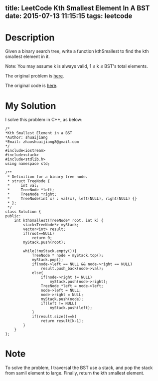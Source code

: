 title: LeetCode Kth Smallest Element In A BST
date: 2015-07-13 11:15:15
tags: leetcode
---

# Description
Given a binary search tree, write a function kthSmallest to find the kth smallest element in it.

Note: 
You may assume k is always valid, 1 ≤ k ≤ BST's total elements.

The original problem is [here](https://leetcode.com/problems/kth-smallest-element-in-a-bst/ "Problem").

The original code is [here](https://github.com/shuaijiang/LeetCode/blob/master/KthSmallestElementInABST.cpp "Code").
<!--more-->

# My Solution
I solve this problem in C++, as below:

	/*
	*Kth Smallest Element in a BST 
	*Author: shuaijiang
	*Email: zhaoshuaijiang8@gmail.com
	*/
	#include<iostream>
	#include<stack>
	#include<stdlib.h>
	using namespace std;
	
	/**
	 * Definition for a binary tree node.
	 * struct TreeNode {
	 *     int val;
	 *     TreeNode *left;
	 *     TreeNode *right;
	 *     TreeNode(int x) : val(x), left(NULL), right(NULL) {}
	 * };
	 */
	class Solution {
	public:
	    int kthSmallest(TreeNode* root, int k) {
	        stack<TreeNode*> myStack;
	        vector<int> result;
	        if(root==NULL)
	        	return 0;
	        myStack.push(root);
	        
	        while(!myStack.empty()){
	        	TreeNode * node = myStack.top();
	        	myStack.pop();
	        	if(node->left == NULL && node->right == NULL)
	        		result.push_back(node->val);
	        	else{
	        		if(node->right != NULL)
	        			myStack.push(node->right);
	        		TreeNode *left = node->left;
	        		node->left = NULL;
	        		node->right = NULL;
	        		myStack.push(node);
	        		if(left != NULL)
	        			myStack.push(left);				   			
	        	}
				if(result.size()==k)
					return result[k-1];
	        }
	    }
	};


# Note
To solve the problem, I traversal the BST use a stack, and pop the stack from samll element to large. Finally, return the kth smallest element.
